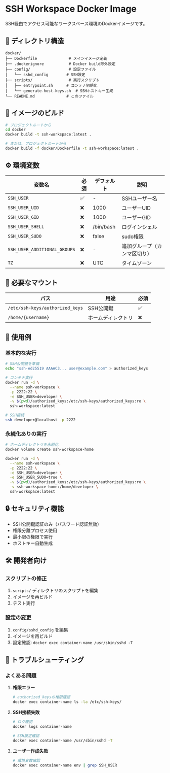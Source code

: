 # SSH Workspace Docker Image

SSH経由でアクセス可能なワークスペース環境のDockerイメージです。

## 📁 ディレクトリ構造

```
docker/
├── Dockerfile              # メインイメージ定義
├── .dockerignore           # Docker build除外設定
├── config/                 # 設定ファイル
│   └── sshd_config        # SSH設定
├── scripts/                # 実行スクリプト
│   ├── entrypoint.sh      # コンテナ初期化
│   └── generate-host-keys.sh  # SSHホストキー生成
└── README.md              # このファイル
```

## 🚀 イメージのビルド

```bash
# プロジェクトルートから
cd docker
docker build -t ssh-workspace:latest .

# または、プロジェクトルートから
docker build -f docker/Dockerfile -t ssh-workspace:latest .
```

## ⚙️ 環境変数

| 変数名 | 必須 | デフォルト | 説明 |
|--------|------|-----------|------|
| `SSH_USER` | ✅ | - | SSHユーザー名 |
| `SSH_USER_UID` | ❌ | 1000 | ユーザーUID |
| `SSH_USER_GID` | ❌ | 1000 | ユーザーGID |
| `SSH_USER_SHELL` | ❌ | /bin/bash | ログインシェル |
| `SSH_USER_SUDO` | ❌ | false | sudo権限 |
| `SSH_USER_ADDITIONAL_GROUPS` | ❌ | - | 追加グループ（カンマ区切り） |
| `TZ` | ❌ | UTC | タイムゾーン |

## 📂 必要なマウント

| パス | 用途 | 必須 |
|------|------|------|
| `/etc/ssh-keys/authorized_keys` | SSH公開鍵 | ✅ |
| `/home/{username}` | ホームディレクトリ | ❌ |

## 🔧 使用例

### 基本的な実行

```bash
# SSH公開鍵を準備
echo "ssh-ed25519 AAAAC3... user@example.com" > authorized_keys

# コンテナ実行
docker run -d \
  --name ssh-workspace \
  -p 2222:22 \
  -e SSH_USER=developer \
  -v $(pwd)/authorized_keys:/etc/ssh-keys/authorized_keys:ro \
  ssh-workspace:latest

# SSH接続
ssh developer@localhost -p 2222
```

### 永続化ありの実行

```bash
# ホームディレクトリを永続化
docker volume create ssh-workspace-home

docker run -d \
  --name ssh-workspace \
  -p 2222:22 \
  -e SSH_USER=developer \
  -e SSH_USER_SUDO=true \
  -v $(pwd)/authorized_keys:/etc/ssh-keys/authorized_keys:ro \
  -v ssh-workspace-home:/home/developer \
  ssh-workspace:latest
```

## 🔒 セキュリティ機能

- SSH公開鍵認証のみ（パスワード認証無効）
- 権限分離プロセス使用
- 最小限の権限で実行
- ホストキー自動生成

## 🛠️ 開発者向け

### スクリプトの修正

1. `scripts/` ディレクトリのスクリプトを編集
2. イメージを再ビルド
3. テスト実行

### 設定の変更

1. `config/sshd_config` を編集
2. イメージを再ビルド
3. 設定確認: `docker exec container-name /usr/sbin/sshd -T`

## 🐞 トラブルシューティング

### よくある問題

1. **権限エラー**
   ```bash
   # authorized_keysの権限確認
   docker exec container-name ls -la /etc/ssh-keys/
   ```

2. **SSH接続失敗**
   ```bash
   # ログ確認
   docker logs container-name
   
   # SSH設定確認
   docker exec container-name /usr/sbin/sshd -T
   ```

3. **ユーザー作成失敗**
   ```bash
   # 環境変数確認
   docker exec container-name env | grep SSH_USER
   ```